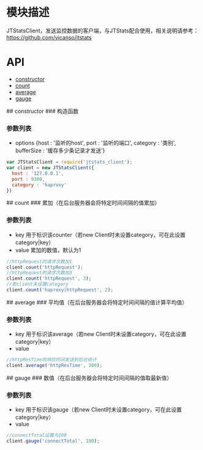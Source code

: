 # 模块描述

JTStatsClient，发送监控数据的客户端，与JTStats配合使用，相关说明请参考：https://github.com/vicanso/jtstats

# API

- [constructor](#constructor)
- [count](#count)
- [average](#average)
- [gauge](#gauge)

<a name="constructor" />
## constructor
### 构造函数

### 参数列表

- options {host : '监听的host', port : '监听的端口', category : '类别', bufferSize : '缓存多少条记录才发送'}

```js
var JTStatsClient = require('jtstats_client');
var client = new JTStatsClient({
  host : '127.0.0.1',
  port : 9300,
  category : 'haproxy'
})
```

<a name="count" />
## count
### 累加（在后台服务器会将特定时间间隔的值累加）

### 参数列表

- key 用于标识该counter（若new Client时未设置category，可在此设置category|key）
- value 累加的数值，默认为1

```js
//httpRequest的请求次数加1
client.count('httpRequest');
//httpRequest的请求次数加3
client.count('httpRequest', 3);
//若client未设置category
client.count('haproxy|httpRequest', 2);
```

<a name="average" />
## average
### 平均值（在后台服务器会将特定时间间隔的值计算平均值）

### 参数列表

- key 用于标识该average（若new Client时未设置category，可在此设置category|key）
- value 

```js
//httpResTime的响应时间发送到后台统计
client.average('httpResTime', 300);
```


<a name="gauge" />
## gauge
### 数值（在后台服务器会将特定时间间隔的值取最新值）

### 参数列表

- key 用于标识该gauge（若new Client时未设置category，可在此设置category|key）
- value 

```js
//connectTotal设置为180
client.gauge('connectTotal', 180);
```